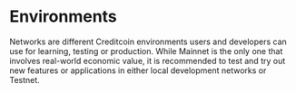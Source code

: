 # Environments

Networks are different Creditcoin environments users and developers can use for learning, testing or production. While Mainnet is the only one that involves real-world economic value, it is recommended to test and try out new features or applications in either local development networks or Testnet.
